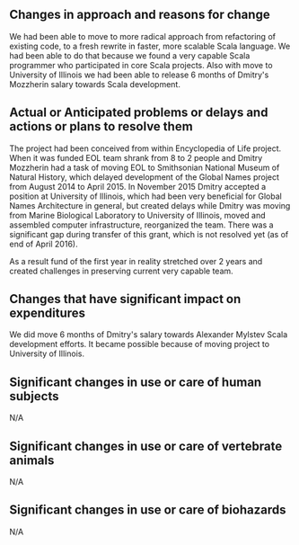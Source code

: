 Changes in approach and reasons for change
------------------------------------------

We had been able to move to more radical approach from refactoring of existing
code, to a fresh rewrite in faster, more scalable Scala language. We had been
able to do that because we found a very capable Scala programmer who
participated in core Scala projects. Also with move to University of Illinois
we had been able to release 6 months of Dmitry's Mozzherin salary towards Scala
development.

Actual or Anticipated problems or delays and actions or plans to resolve them
-----------------------------------------------------------------------------

The project had been conceived from within Encyclopedia of Life project. When
it was funded EOL team shrank from 8 to 2 people and Dmitry Mozzherin had a
task of moving EOL to Smithsonian National Museum of Natural History, which
delayed development of the Global Names project from August 2014 to April 2015.
In November 2015 Dmitry accepted a position at University of Illinois, which
had been very beneficial for Global Names Architecture in general, but created
delays while Dmitry was moving from Marine Biological Laboratory to University
of Illinois, moved and assembled computer infrastructure, reorganized the team.
There was a significant gap during transfer of this grant, which is not
resolved yet (as of end of April 2016).

As a result fund of the first year in reality stretched over 2 years and
created challenges in preserving current very capable team.

Changes that have significant impact on expenditures
----------------------------------------------------

We did move 6 months of Dmitry's salary towards Alexander Mylstev Scala
development efforts. It became possible because of moving project to University
of Illinois.

Significant changes in use or care of human subjects
----------------------------------------------------
N/A

Significant changes in use or care of vertebrate animals
--------------------------------------------------------
N/A

Significant changes in use or care of biohazards
------------------------------------------------
N/A
